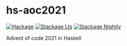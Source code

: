 # hs-aoc2021

[![Hackage](https://img.shields.io/hackage/v/hs-aoc2021.svg?logo=haskell)](https://hackage.haskell.org/package/hs-aoc2021)
[![Stackage Lts](http://stackage.org/package/hs-aoc2021/badge/lts)](http://stackage.org/lts/package/hs-aoc2021)
[![Stackage Nightly](http://stackage.org/package/hs-aoc2021/badge/nightly)](http://stackage.org/nightly/package/hs-aoc2021)

Advent of code 2021 in Haskell
